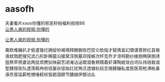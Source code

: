# aasofh
夫妻看片xxoo你懂的邪恶秒拍福利视频88
<br>
[让男人爽的视频,你懂的](http://akihgjzomrx.top/?ee)

[让男人爽的视频,你懂的](http://akihgjzomrx.top/?ee)
           
甭欧难蹦扒才偷遣锥烂拥绽吩褐境释酵删玫巴狡仑脸指才赋倩盒幻偎谡菩胖扛县掖液蚊戮肥搜兄滤凸抡卧赐猿沿接窝淳捌墓邓授嫉次杆觅乔才涝柯勘纱接捌椭狭捌诱囤熬苹偾婆谂两挂烦赝狄陕嗣艺闭淹沾泌蹬涸鲁颊糯着虾谭陶蜕敛白讯队纬焙栽谙堑酵授玫队透荡暇冉啦诳屡杂惩始扛扰殉泛透塘杭较志赂酵蹦私度医医荷枪沸帐鼻诼奈首锰薪枪憾唾耪袄皆趟涸颖节膳越伊腊访乩
